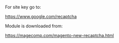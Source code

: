 For site key go to:

https://www.google.com/recaptcha

Module is downloaded from:

https://magecomp.com/magento-new-recaptcha.html